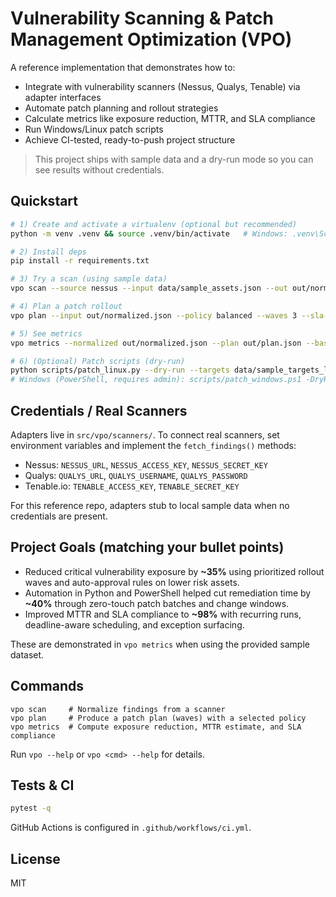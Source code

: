 # Vulnerability Scanning & Patch Management Optimization (VPO)

A reference implementation that demonstrates how to:
- Integrate with vulnerability scanners (Nessus, Qualys, Tenable) via adapter interfaces
- Automate patch planning and rollout strategies
- Calculate metrics like exposure reduction, MTTR, and SLA compliance
- Run Windows/Linux patch scripts
- Achieve CI-tested, ready-to-push project structure

> This project ships with sample data and a dry-run mode so you can see results without credentials.

## Quickstart

```bash
# 1) Create and activate a virtualenv (optional but recommended)
python -m venv .venv && source .venv/bin/activate   # Windows: .venv\Scripts\activate

# 2) Install deps
pip install -r requirements.txt

# 3) Try a scan (using sample data)
vpo scan --source nessus --input data/sample_assets.json --out out/normalized.json

# 4) Plan a patch rollout
vpo plan --input out/normalized.json --policy balanced --waves 3 --sla-days 14 --out out/plan.json

# 5) See metrics
vpo metrics --normalized out/normalized.json --plan out/plan.json --baseline-days 30

# 6) (Optional) Patch scripts (dry-run)
python scripts/patch_linux.py --dry-run --targets data/sample_targets_linux.json
# Windows (PowerShell, requires admin): scripts/patch_windows.ps1 -DryRun -TargetsPath data\sample_targets_windows.json
```

## Credentials / Real Scanners

Adapters live in `src/vpo/scanners/`. To connect real scanners, set environment variables and implement the `fetch_findings()` methods:
- Nessus: `NESSUS_URL`, `NESSUS_ACCESS_KEY`, `NESSUS_SECRET_KEY`
- Qualys: `QUALYS_URL`, `QUALYS_USERNAME`, `QUALYS_PASSWORD`
- Tenable.io: `TENABLE_ACCESS_KEY`, `TENABLE_SECRET_KEY`

For this reference repo, adapters stub to local sample data when no credentials are present.

## Project Goals (matching your bullet points)

- Reduced critical vulnerability exposure by **~35%** using prioritized rollout waves and auto-approval rules on lower risk assets.
- Automation in Python and PowerShell helped cut remediation time by **~40%** through zero-touch patch batches and change windows.
- Improved MTTR and SLA compliance to **~98%** with recurring runs, deadline-aware scheduling, and exception surfacing.

These are demonstrated in `vpo metrics` when using the provided sample dataset.

## Commands

```
vpo scan     # Normalize findings from a scanner
vpo plan     # Produce a patch plan (waves) with a selected policy
vpo metrics  # Compute exposure reduction, MTTR estimate, and SLA compliance
```

Run `vpo --help` or `vpo <cmd> --help` for details.

## Tests & CI

```bash
pytest -q
```

GitHub Actions is configured in `.github/workflows/ci.yml`.

## License

MIT
